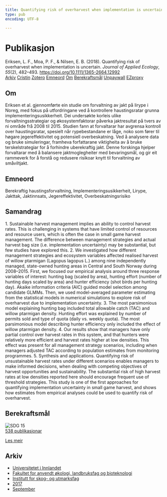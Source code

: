 ```yaml
---
title: Quantifying risk of overharvest when implementation is uncertain
type: pub
encoding: UTF-8

---
```

<h1>Publikasjon</h1>
<article id="csl-bib-container-DG9MFJ9B" class="csl-bib-container">
  <div class="csl-bib-body"> <div class="csl-entry">Eriksen, L. F., Moa, P. F., &#38; Nilsen, E. B. (2018). Quantifying risk of overharvest when implementation is uncertain. <i>Journal of Applied Ecology</i>, <i>55</i>(2), 482–493. <a href="https://doi.org/10.1111/1365-2664.12992">https://doi.org/10.1111/1365-2664.12992</a></div> </div>
  <div class="csl-bib-buttons">
    <a href="#taxonomy-article-DG9MFJ9B" alt="archive" class="csl-bib-button">Arkiv</a>
    <a href="https://app.cristin.no/results/show.jsf?id=1498875" alt="Cristin" class="csl-bib-button">Cristin</a>
    <a href="http://zotero.org/groups/5881554/items/DG9MFJ9B" alt="Zotero" class="csl-bib-button">Zotero</a>
    <a href="#keywords-article-DG9MFJ9B" alt="keywords" class="csl-bib-button">Emneord</a>
    <a href="#about-article-DG9MFJ9B" alt="about_pub" class="csl-bib-button">Om</a>
    <a href="#sdg-article-DG9MFJ9B" alt="sdg" class="csl-bib-button">Berekraftsmål</a>
    <a href="https://besjournals.onlinelibrary.wiley.com/doi/pdfdirect/10.1111/1365-2664.12992" alt="Unpaywall" class="csl-bib-button">Unpaywall</a>
    <a href="https://besjournals.onlinelibrary.wiley.com/doi/pdfdirect/10.1111/1365-2664.12992" alt="EZproxy" class="csl-bib-button">EZproxy</a>
  </div>
  <div id="csl-bib-meta-container-DG9MFJ9B"></div>
</article>
<div id="csl-bib-meta-DG9MFJ9B" class="csl-bib-meta">
  <article id="about-article-DG9MFJ9B" class="about_pub-article">
    <h1>Om</h1>
    Eriksen et al. gjennomførte ein studie om forvaltning av jakt på lirype i Noreg, med fokus på utfordringane ved å kontrollere haustingsratar grunna implementeringsusikkerheit. Dei undersøkte korleis ulike forvaltningsstrategiar og økosystemfaktorar påverka jaktresultat på tvers av ni område frå 2008 til 2015. Studien fann at forvaltarar har avgrensa kontroll over haustingsratar, spesielt når rypebestandane er låge, noko som fører til høgare jegereffektivitet og potensiell overbeskatning. Ved å analysere data og bruke simuleringar, framheva forfattarane viktigheita av å bruke terskelstrategiar for å forhindre uberekraftig jakt. Denne forskinga hjelper forvaltarar med å balansere jaktmoglegheiter med bevaringsmål, og gir eit rammeverk for å forstå og redusere risikoar knytt til forvaltning av småviltjakt.
  </article>
  <article id="keywords-article-DG9MFJ9B" class="keywords-article">
    <h1>Emneord</h1>
    Berekraftig haustingsforvaltning, Implementeringsusikkerheit, Lirype, Jakttak, Jaktinnsats, Jegereffektivitet, Overbeskatningsrisiko
  </article>
  <article id="abstract-article-DG9MFJ9B" class="abstract-article">
    <h1>Samandrag</h1>
    1. Sustainable harvest management implies an ability to control harvest rates. This is 
challenging in systems that have limited control of resources and resource users, 
which is often the case in small game harvest management. The difference between 
management strategies and actual harvest bag size (i.e. implementation uncertainty) 
may be substantial, but few studies have explored this. 
2. We investigated how different management strategies and ecosystem variables affected 
realised harvest of willow ptarmigan (Lagopus lagopus L.) among nine independently 
managed, state-owned 
hunting areas in Central and South Norway 
during 2008–2015. First, we focused our empirical analysis around three response 
variables of interest: hunting bag (scaled by area), hunting effort (number of hunting 
days scaled by area) and hunter efficiency (shot birds per hunting day). Akaike information 
criteria (AIC) guided model selection among candidate GLMMs. Then, we 
used model-averaged 
parameter estimating from the statistical models in numerical 
simulations to explore risk of overharvest due to implementation uncertainty. 
3. The most parsimonious model explaining hunting bag included total allowable catch 
(TAC) and willow ptarmigan density. Hunting effort was explained by number of permits 
sold and type of quota (daily vs. weekly quota). The most parsimonious model 
describing hunter efficiency only included the effect of willow ptarmigan density. 
4. Our results show that managers have only partial control over harvest rates in this 
system, and that hunters were relatively more efficient and harvest rates higher at 
low densities. This effect was present for all management strategy scenarios, 
including 
when managers adjusted TAC according to population estimates from 
monitoring programmes. 
5. Synthesis and applications. Quantifying risk of unsustainable harvest rates under different 
scenarios enables managers to make informed decisions, when dealing with 
competing objectives of harvest opportunities and sustainability. The substantial 
risk of high harvest rates at low densities reported here should encourage frequent 
use of threshold strategies. This study is one of the first approaches for quantifying 
implementation uncertainty in small game harvest, and shows how estimates from 
empirical analyses could be used to quantify risk of overharvest.
  </article>
  <article id="sdg-article-DG9MFJ9B" class="sdg-article">
    <h1>Berekraftsmål</h1>
    <div class="sdg-container"><div id="sdg15" class="sdg">
        <img src="{{< params subfolder >}}images/sdg/sdg15_nn.png" class="image" alt="SDG 15">
        <div class="sdg-overlay">
          <a href="{{< params subfolder >}}nn/archive/?sdg=15#archive" class="sdg-publication-count"><span>538</span> publikasjonar</a>
          <p><a href="https://fn.no/om-fn/fns-baerekraftsmaal/livet-paa-land?lang=nno-NO" class="sdg-read-more">Les meir</a></p>
        </div>
      </div></div>
  </article>
  <article id="taxonomy-article-DG9MFJ9B" class="taxonomy-article">
    <h1>Arkiv</h1>
    <ul>
      <li><a href="{{< params subfolder >}}nn/archive/?key=3DCRN523">Universitetet i Innlandet</a></li>
      <li><a href="{{< params subfolder >}}nn/archive/?key=T77LXH6D">Fakultet for anvendt økologi, landbruksfag og bioteknologi</a></li>
      <li><a href="{{< params subfolder >}}nn/archive/?key=7TRARPE3">Institutt for skog- og utmarksfag</a></li>
      <li><a href="{{< params subfolder >}}nn/archive/?key=QVBAYKNY">2017</a></li>
      <li><a href="{{< params subfolder >}}nn/archive/?key=U6QUMIVN">September</a></li>
    </ul>
  </article>
</div>
